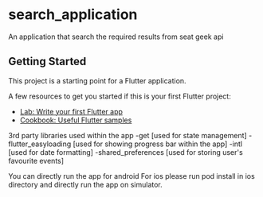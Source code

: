 # search_application

An application that search the required results from seat geek api

## Getting Started

This project is a starting point for a Flutter application.

A few resources to get you started if this is your first Flutter project:

- [Lab: Write your first Flutter app](https://flutter.dev/docs/get-started/codelab)
- [Cookbook: Useful Flutter samples](https://flutter.dev/docs/cookbook)

3rd party libraries used within the app
-get [used for state management]
-flutter_easyloading [used for showing progress bar within the app]
-intl [used for date formatting]
-shared_preferences [used for storing user's favourite events]


You can directly run the app for android
For ios please run pod install in ios directory and directly run the app on simulator.